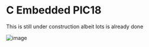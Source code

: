 # C Embedded PIC18
 
This is still under construction albeit lots is already done


![image](https://user-images.githubusercontent.com/44589560/152132516-c0d6de9f-ef0c-4cda-9dee-4a8b21c640cb.png)
